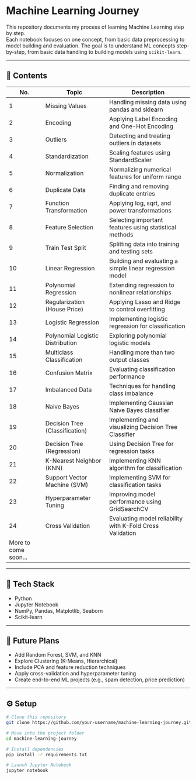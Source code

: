 # Machine Learning Journey

This repository documents my process of learning Machine Learning step by step.  
Each notebook focuses on one concept, from basic data preprocessing to model building and evaluation.
The goal is to understand ML concepts step-by-step, from basic data handling to building models using `scikit-learn`.

---

## 📘 Contents

| No. | Topic | Description |
|-----|--------|-------------|
| 1 | Missing Values | Handling missing data using pandas and sklearn |
| 2 | Encoding | Applying Label Encoding and One-Hot Encoding |
| 3 | Outliers | Detecting and treating outliers in datasets |
| 4 | Standardization | Scaling features using StandardScaler |
| 5 | Normalization | Normalizing numerical features for uniform range |
| 6 | Duplicate Data | Finding and removing duplicate entries |
| 7 | Function Transformation | Applying log, sqrt, and power transformations |
| 8 | Feature Selection | Selecting important features using statistical methods |
| 9 | Train Test Split | Splitting data into training and testing sets |
| 10 | Linear Regression | Building and evaluating a simple linear regression model |
| 11 | Polynomial Regression | Extending regression to nonlinear relationships |
| 12 | Regularization (House Price) | Applying Lasso and Ridge to control overfitting |
| 13 | Logistic Regression | Implementing logistic regression for classification |
| 14 | Polynomial Logistic Distribution | Exploring polynomial logistic models |
| 15 | Multiclass Classification | Handling more than two output classes |
| 16 | Confusion Matrix | Evaluating classification performance |
| 17 | Imbalanced Data | Techniques for handling class imbalance |
| 18 | Naive Bayes | Implementing Gaussian Naive Bayes classifier |
| 19 | Decision Tree (Classification) | Implementing and visualizing Decision Tree Classifier |
| 20 | Decision Tree (Regression) | Using Decision Tree for regression tasks |
| 21 | K-Nearest Neighbor (KNN) | Implementing KNN algorithm for classification |
| 22 | Support Vector Machine (SVM) | Implementing SVM for classification tasks |
| 23 | Hyperparameter Tuning | Improving model performance using GridSearchCV |
| 24 | Cross Validation | Evaluating model reliability with K-Fold Cross Validation |
| More to come soon... |
---

## 🧩 Tech Stack

- Python  
- Jupyter Notebook  
- NumPy, Pandas, Matplotlib, Seaborn  
- Scikit-learn  

---
## 🧠 Future Plans

- Add Random Forest, SVM, and KNN
- Explore Clustering (K-Means, Hierarchical)
- Include PCA and feature reduction techniques
- Apply cross-validation and hyperparameter tuning
- Create end-to-end ML projects (e.g., spam detection, price prediction)

---

## ⚙️ Setup

```bash
# Clone this repository
git clone https://github.com/your-username/machine-learning-journey.git

# Move into the project folder
cd machine-learning-journey

# Install dependencies
pip install -r requirements.txt

# Launch Jupyter Notebook
jupyter notebook
